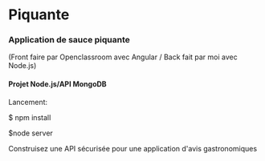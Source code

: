 # Piquante #

 ### Application de sauce piquante ### 
 (Front faire par Openclassroom avec Angular / Back fait par moi avec Node.js)

#### Projet Node.js/API MongoDB ####

Lancement:

$ npm install

$node server 

Construisez une API sécurisée pour une application d'avis gastronomiques
